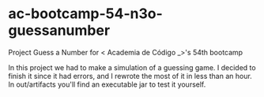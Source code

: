 # ac-bootcamp-54-n3o-guessanumber
Project Guess a Number for &lt; Academia de Código _>'s 54th bootcamp

In this project we had to make a simulation of a guessing game. I decided to finish it since it had errors, and I rewrote the most of it in less than an hour. In out/artifacts you'll find an executable jar to test it yourself.
